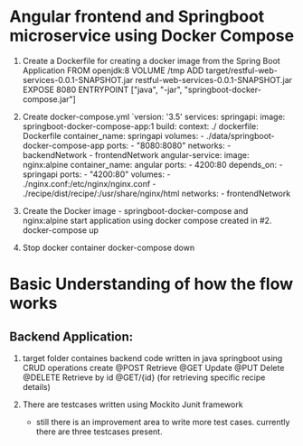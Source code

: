 Angular frontend and Springboot microservice using Docker Compose
======================================================================

1. Create a Dockerfile for creating a docker image from the Spring Boot Application FROM openjdk:8 VOLUME /tmp ADD target/restful-web-services-0.0.1-SNAPSHOT.jar restful-web-services-0.0.1-SNAPSHOT.jar EXPOSE 8080 ENTRYPOINT ["java", "-jar", "springboot-docker-compose.jar"]

2. Create docker-compose.yml `version: '3.5' services: springapi: image: springboot-docker-compose-app:1 build: context: ./ dockerfile: Dockerfile container_name: springapi volumes: - ./data/springboot-docker-compose-app ports: - "8080:8080" networks: - backendNetwork - frontendNetwork angular-service: image: nginx:alpine container_name: angular ports: - 4200:80 depends_on: - springapi ports: - "4200:80" volumes: - ./nginx.conf:/etc/nginx/nginx.conf - ./recipe/dist/recipe/:/usr/share/nginx/html networks: - frontendNetwork

3. Create the Docker image - springboot-docker-compose and nginx:alpine start application using docker compose created in #2. docker-compose up

4. Stop docker container docker-compose down


Basic Understanding of how the flow works
======================================================================

Backend Application:
--------------------

1. target folder containes backend code written in java springboot using CRUD operations 
    create @POST
    Retrieve @GET
    Update @PUT
    Delete @DELETE
    Retrieve by id @GET/{id} (for retrieving specific recipe details)
    
2. There are testcases written using Mockito Junit framework 
    - still there is an improvement area to write more test cases. currently there are three testcases present.

